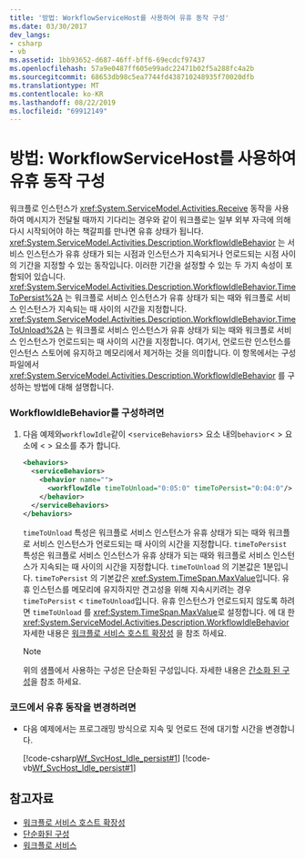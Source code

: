 ```yaml
---
title: '방법: WorkflowServiceHost를 사용하여 유휴 동작 구성'
ms.date: 03/30/2017
dev_langs:
- csharp
- vb
ms.assetid: 1bb93652-d687-46ff-bff6-69ecdcf97437
ms.openlocfilehash: 57a9e0487ff605e99adc22471b02f5a288fc4a2b
ms.sourcegitcommit: 68653db98c5ea7744fd438710248935f70020dfb
ms.translationtype: MT
ms.contentlocale: ko-KR
ms.lasthandoff: 08/22/2019
ms.locfileid: "69912149"
---
```

# <a name="how-to-configure-idle-behavior-with-workflowservicehost"></a>방법: WorkflowServiceHost를 사용하여 유휴 동작 구성
워크플로 인스턴스가 <xref:System.ServiceModel.Activities.Receive> 동작을 사용하여 메시지가 전달될 때까지 기다리는 경우와 같이 워크플로는 일부 외부 자극에 의해 다시 시작되어야 하는 책갈피를 만나면 유휴 상태가 됩니다. <xref:System.ServiceModel.Activities.Description.WorkflowIdleBehavior> 는 서비스 인스턴스가 유휴 상태가 되는 시점과 인스턴스가 지속되거나 언로드되는 시점 사이의 기간을 지정할 수 있는 동작입니다. 이러한 기간을 설정할 수 있는 두 가지 속성이 포함되어 있습니다. <xref:System.ServiceModel.Activities.Description.WorkflowIdleBehavior.TimeToPersist%2A> 는 워크플로 서비스 인스턴스가 유휴 상태가 되는 때와 워크플로 서비스 인스턴스가 지속되는 때 사이의 시간을 지정합니다. <xref:System.ServiceModel.Activities.Description.WorkflowIdleBehavior.TimeToUnload%2A> 는 워크플로 서비스 인스턴스가 유휴 상태가 되는 때와 워크플로 서비스 인스턴스가 언로드되는 때 사이의 시간을 지정합니다. 여기서, 언로드란 인스턴스를 인스턴스 스토어에 유지하고 메모리에서 제거하는 것을 의미합니다. 이 항목에서는 구성 파일에서 <xref:System.ServiceModel.Activities.Description.WorkflowIdleBehavior> 를 구성하는 방법에 대해 설명합니다.  
  
### <a name="to-configure-workflowidlebehavior"></a>WorkflowIdleBehavior를 구성하려면  
  
1. 다음 예제와`workflowIdle`같이 <`serviceBehaviors`> 요소 내의`behavior`< > 요소에 < > 요소를 추가 합니다.  
  
    ```xml  
    <behaviors>  
      <serviceBehaviors>  
        <behavior name="">  
          <workflowIdle timeToUnload="0:05:0" timeToPersist="0:04:0"/>   
        </behavior>  
      </serviceBehaviors>  
    </behaviors>  
    ```  
  
     `timeToUnload` 특성은 워크플로 서비스 인스턴스가 유휴 상태가 되는 때와 워크플로 서비스 인스턴스가 언로드되는 때 사이의 시간을 지정합니다. `timeToPersist` 특성은 워크플로 서비스 인스턴스가 유휴 상태가 되는 때와 워크플로 서비스 인스턴스가 지속되는 때 사이의 시간을 지정합니다. `timeToUnload` 의 기본값은 1분입니다. `timeToPersist` 의 기본값은 <xref:System.TimeSpan.MaxValue>입니다. 유휴 인스턴스를 메모리에 유지하지만 견고성을 위해 지속시키려는 경우 `timeToPersist` < `timeToUnload`입니다. 유휴 인스턴스가 언로드되지 않도록 하려면 `timeToUnload` 를 <xref:System.TimeSpan.MaxValue>로 설정합니다. 에 대 한 <xref:System.ServiceModel.Activities.Description.WorkflowIdleBehavior>자세한 내용은 [워크플로 서비스 호스트 확장성](../../../../docs/framework/wcf/feature-details/workflow-service-host-extensibility.md) 을 참조 하세요.  
  
    > [!NOTE]
    > 위의 샘플에서 사용하는 구성은 단순화된 구성입니다. 자세한 내용은 [간소화 된 구성](../../../../docs/framework/wcf/simplified-configuration.md)을 참조 하세요.  
  
### <a name="to-change-idle-behavior-in-code"></a>코드에서 유휴 동작을 변경하려면  
  
- 다음 예제에서는 프로그래밍 방식으로 지속 및 언로드 전에 대기할 시간을 변경합니다.  
  
     [!code-csharp[Wf_SvcHost_Idle_persist#1](../../../../samples/snippets/csharp/VS_Snippets_CFX/wf_svchost_idle_persist/cs/source.cs#1)]
     [!code-vb[Wf_SvcHost_Idle_persist#1](../../../../samples/snippets/visualbasic/VS_Snippets_CFX/wf_svchost_idle_persist/vb/source.vb#1)]  
  
## <a name="see-also"></a>참고자료

- [워크플로 서비스 호스트 확장성](../../../../docs/framework/wcf/feature-details/workflow-service-host-extensibility.md)
- [단순화된 구성](../../../../docs/framework/wcf/simplified-configuration.md)
- [워크플로 서비스](../../../../docs/framework/wcf/feature-details/workflow-services.md)
